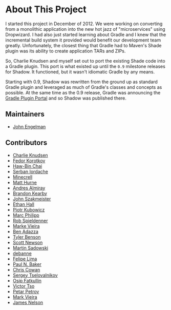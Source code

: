 # About This Project

I started this project in December of 2012. We were working on converting from a monolithic application into the
new hot jazz of "microservices" using Dropwizard.
I had also just started learning about Gradle and I knew that the incremental build system it provided would benefit
our development team greatly.
Unfortunately, the closest thing that Gradle had to Maven's Shade plugin was its ability to create application TARs and
ZIPs.

So, Charlie Knudsen and myself set out to port the existing Shade code into a Gradle plugin.
This port is what existed up until the `0.9` milestone releases for Shadow.
It functioned, but it wasn't idiomatic Gradle by any means.

Starting with 0.9, Shadow was rewritten from the ground up as standard Gradle plugin and leveraged as much of Gradle's
classes and concepts as possible.
At the same time as the 0.9 release, Gradle was announcing the [Gradle Plugin Portal](https://plugins.gradle.org) and
so Shadow was published there.

## Maintainers

* [John Engelman](https://github.com/johnrengelman)

## Contributors

* [Charlie Knudsen](https://github.com/charliek)
* [Fedor Korotkov](https://github.com/fkorotkov)
* [Haw-Bin Chai](https://github.com/hbchai)
* [Serban Iordache](https://github.com/siordache)
* [Minecrell](https://github.com/Minecrell)
* [Matt Hurne](https://github.com/mhurne)
* [Andres Almiray](https://github.com/aalmiray)
* [Brandon Kearby](https://github.com/brandonkearby)
* [John Szakmeister](https://github.com/jszakmeister)
* [Ethan Hall](https://github.com/ethankhall)
* [Piotr Kubowicz](https://github.com/pkubowicz)
* [Marc Philipp](https://github.com/marcphilipp)
* [Rob Spieldenner](https://github.com/rspieldenner)
* [Marke Vieira](https://github.com/mark-vieira)
* [Ben Adazza](https://github.com/ben-adazza)
* [Tyler Benson](https://github.com/tylerbenson)
* [Scott Newson](https://github.com/sgnewson)
* [Martin Sadowski](https://github.com/ttsiebzehntt)
* [debanne](https://github.com/debanne)
* [Felipe Lima](https://github.com/felipecsl)
* [Paul N. Baker](https://github.com/paul-nelson-baker)
* [Chris Cowan](https://github.com/Macil)
* [Sergey Tselovalnikov](https://github.com/SerCeMan)
* [Osip Fatkullin](https://github.com/osipxd)
* [Victor Tso](https://github.com/roxchkplusony)
* [Petar Petrov](https://github.com/petarov)
* [Mark Vieira](https://github.com/mark-vieira)
* [James Nelson](https://github.com/JamesXNelson)
